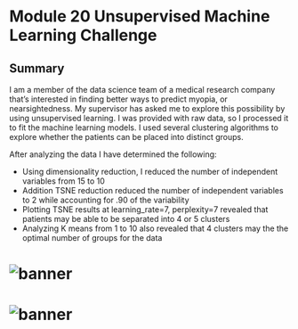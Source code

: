 # Module 20 Unsupervised Machine Learning Challenge
## Summary

I am a member of the data science team of a medical research company that’s interested in finding better ways to predict myopia, or nearsightedness. My supervisor has asked me to explore this possibility by using unsupervised learning. I was provided with raw data, so I processed it to fit the machine learning models. I used several clustering algorithms to explore whether the patients can be placed into distinct groups.

After analyzing the data I have determined the following:
- Using dimensionality reduction, I reduced the number of independent variables from 15 to 10  
- Addition TSNE reduction reduced the number of independent variables to 2 while accounting for .90 of the variability
- Plotting TSNE results at learning_rate=7, perplexity=7 revealed that patients may be able to be separated into 4 or 5 clusters
- Analyzing K means from 1 to 10 also revealed that 4 clusters may the the optimal number of groups for the data

# ![banner](https://github.com/sajeanpage/module_20_unsupervised_machine_learning_challenge/blob/Resources/clusters.JPG)
# ![banner](https://github.com/sajeanpage/module_20_unsupervised_machine_learning_challenge/blob/Resources/elbow.JPG)
